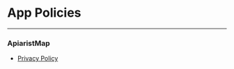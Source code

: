 # App Policies
---

### ApiaristMap
- [Privacy Policy](https://maxstupo.github.io/app-policies/privacy/apiarist-map)


